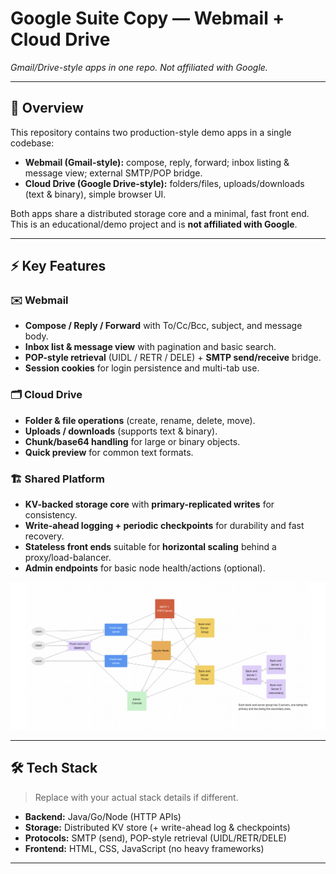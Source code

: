 # Google Suite Copy — Webmail + Cloud Drive
*Gmail/Drive-style apps in one repo. Not affiliated with Google.*

---

## 🚀 Overview
This repository contains two production-style demo apps in a single codebase:
- **Webmail (Gmail-style):** compose, reply, forward; inbox listing & message view; external SMTP/POP bridge.
- **Cloud Drive (Google Drive-style):** folders/files, uploads/downloads (text & binary), simple browser UI.

Both apps share a distributed storage core and a minimal, fast front end. This is an educational/demo project and is **not affiliated with Google**.

---

## ⚡ Key Features

### ✉️ Webmail
- **Compose / Reply / Forward** with To/Cc/Bcc, subject, and message body.
- **Inbox list & message view** with pagination and basic search.
- **POP-style retrieval** (UIDL / RETR / DELE) + **SMTP send/receive** bridge.
- **Session cookies** for login persistence and multi-tab use.

### 🗂️ Cloud Drive
- **Folder & file operations** (create, rename, delete, move).
- **Uploads / downloads** (supports text & binary).
- **Chunk/base64 handling** for large or binary objects.
- **Quick preview** for common text formats.

### 🏗️ Shared Platform
- **KV-backed storage core** with **primary-replicated writes** for consistency.
- **Write-ahead logging + periodic checkpoints** for durability and fast recovery.
- **Stateless front ends** suitable for **horizontal scaling** behind a proxy/load-balancer.
- **Admin endpoints** for basic node health/actions (optional).

![System Architecture](structure.png)

---

## 🛠️ Tech Stack
> Replace with your actual stack details if different.

- **Backend:** Java/Go/Node (HTTP APIs)
- **Storage:** Distributed KV store (+ write-ahead log & checkpoints)
- **Protocols:** SMTP (send), POP-style retrieval (UIDL/RETR/DELE)
- **Frontend:** HTML, CSS, JavaScript (no heavy frameworks)

---
